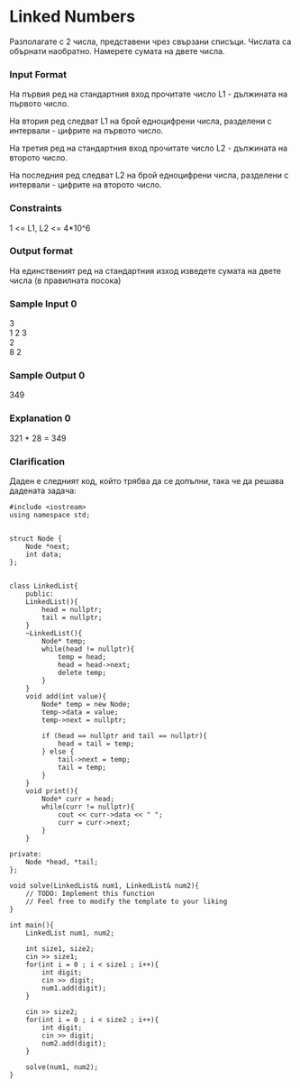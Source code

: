 # Linked Numbers

Разполагате с 2 числа, представени чрез свързани списъци. Числата са обърнати наобратно. Намерете сумата на двете числа.

### Input Format

На първия ред на стандартния вход прочитате число L1 - дължината на първото число.

На втория ред следват L1 на брой едноцифрени числа, разделени с интервали - цифрите на първото число.

На третия ред на стандартния вход прочитате число L2 - дължината на второто число.

На последния ред следват L2 на брой едноцифрени числа, разделени с интервали - цифрите на второто число.

### Constraints

1 <= L1, L2 <= 4*10^6

### Output format

На единственият ред на стандартния изход изведете сумата на двете числа (в правилната посока)

### Sample Input 0

3 <br>
1 2 3 <br>
2 <br>
8 2

### Sample Output 0

349

### Explanation 0

321 + 28 = 349

### Clarification

Даден е следният код, който трябва да се допълни, така че да решава дадената задача:

```
#include <iostream>
using namespace std;


struct Node {
    Node *next;
    int data;
};


class LinkedList{
    public:
    LinkedList(){
        head = nullptr;
        tail = nullptr;
    }
    ~LinkedList(){
        Node* temp;
        while(head != nullptr){
            temp = head;
            head = head->next;
            delete temp;
        }
    }
    void add(int value){
        Node* temp = new Node;
        temp->data = value;
        temp->next = nullptr;
        
        if (head == nullptr and tail == nullptr){
            head = tail = temp;
        } else {
            tail->next = temp;
            tail = temp;
        }
    }
    void print(){
        Node* curr = head;
        while(curr != nullptr){
            cout << curr->data << " ";
            curr = curr->next;
        }
    }
    
private:
    Node *head, *tail;
};

void solve(LinkedList& num1, LinkedList& num2){
    // TODO: Implement this function
    // Feel free to modify the template to your liking
}

int main(){
    LinkedList num1, num2;

    int size1, size2;
    cin >> size1;
    for(int i = 0 ; i < size1 ; i++){
        int digit;
        cin >> digit;
        num1.add(digit);
    }
    
    cin >> size2;
    for(int i = 0 ; i < size2 ; i++){
        int digit;
        cin >> digit;
        num2.add(digit);
    }
  
    solve(num1, num2);
}
```
